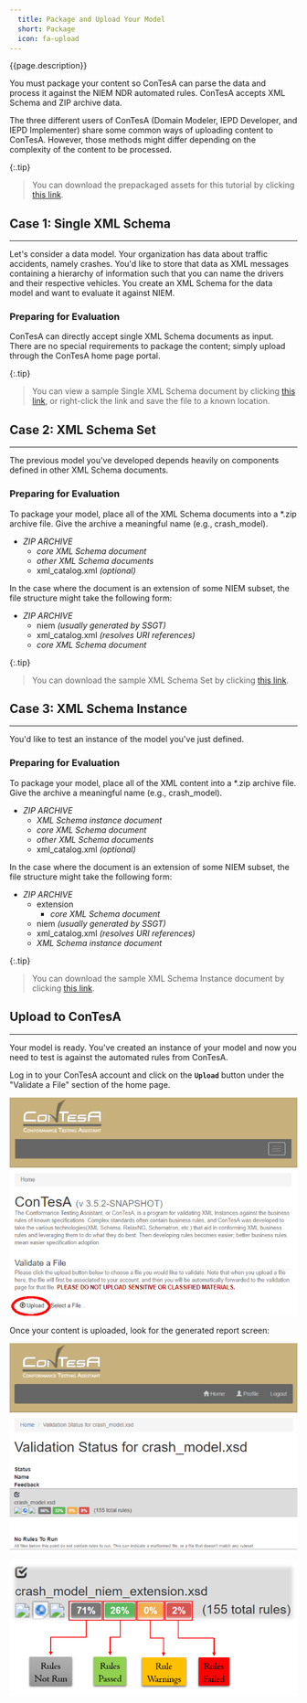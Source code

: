 ```yaml
---
  title: Package and Upload Your Model
  short: Package
  icon: fa-upload
---
```


{{page.description}}

You must package your content so ConTesA can parse the data
and process it against the NIEM NDR automated rules. ConTesA accepts
XML Schema and ZIP archive data.

The three different users of ConTesA (Domain Modeler, IEPD
Developer, and IEPD Implementer) share some common ways of uploading
content to ConTesA. However, those methods might differ depending on
the complexity of the content to be processed.

{:.tip}
> You can download the prepackaged assets for this tutorial by clicking
> [this link](assets/package-assets.zip).

## Case 1: Single XML Schema

-----------------------------

Let's consider a data model. Your organization has data about traffic
accidents, namely crashes. You'd like to store that data as XML messages
containing a hierarchy of information such that you can name the drivers
and their respective vehicles. You create an XML Schema for the data
model and want to evaluate it against NIEM.

### Preparing for Evaluation

ConTesA can directly accept single XML Schema documents as input. There
are no special requirements to package the content; simply upload
through the ConTesA home page portal.

{:.tip}
> You can view a sample Single XML Schema document by clicking
> [this link](assets/crash_model.xsd), or right-click the link and save
> the file to a known location.

## Case 2: XML Schema Set

-----------------------------

The previous model you've developed depends heavily on components
defined in other XML Schema documents.

### Preparing for Evaluation

To package your model, place all of the XML Schema documents into
a *.zip archive file. Give the archive a meaningful name (e.g., 
crash_model).

- *ZIP ARCHIVE*
  - *core XML Schema document*
  - *other XML Schema documents*
  - xml_catalog.xml _(optional)_

In the case where the document is an extension of some NIEM subset,
the file structure might take the following form:

- *ZIP ARCHIVE*
  - niem _(usually generated by SSGT)_
  - xml_catalog.xml _(resolves URI references)_
  - *core XML Schema document*

{:.tip}
> You can download the sample XML Schema Set by clicking
> [this link](assets/crash_model.zip).

## Case 3: XML Schema Instance

-----------------------------

You'd like to test an instance of the model you've just defined.

### Preparing for Evaluation

To package your model, place all of the XML content into a
 *.zip archive file. Give the archive a meaningful name (e.g., 
 crash_model).

- *ZIP ARCHIVE*
  - *XML Schema instance document*
  - *core XML Schema document*
  - *other XML Schema documents*
  - xml_catalog.xml _(optional)_

In the case where the document is an extension of some NIEM subset,
the file structure might take the following form:

- *ZIP ARCHIVE*
  - extension
    - *core XML Schema document*
  - niem _(usually generated by SSGT)_
  - xml_catalog.xml _(resolves URI references)_
  - *XML Schema instance document*

{:.tip}
> You can download the sample XML Schema Instance document by clicking
> [this link](assets/crash_model_instance.zip).

## Upload to ConTesA

----------------------------

Your model is ready. You've created an instance of your model and now
you need to test is against the automated rules from ConTesA.

Log in to your ConTesA account and click on the **`Upload`** button under
the "Validate a File" section of the home page.

![ConTesA user home page with Upload button selected](/reference/tools/contesa/tutorial/assets/contesa_home-upload.png "ConTesA User Home Page Upload")

Once your content is uploaded, look for the generated report screen:

![Image of ConTesA upload complete page for Crash Model](assets/crash_model_upload.png
  "ConTesA Crash Model Upload")

![Image of ConTesA upload summary buttons](assets/contesa_validation_summary.png
  "ConTesA Crash Model Upload Summary Buttons")
